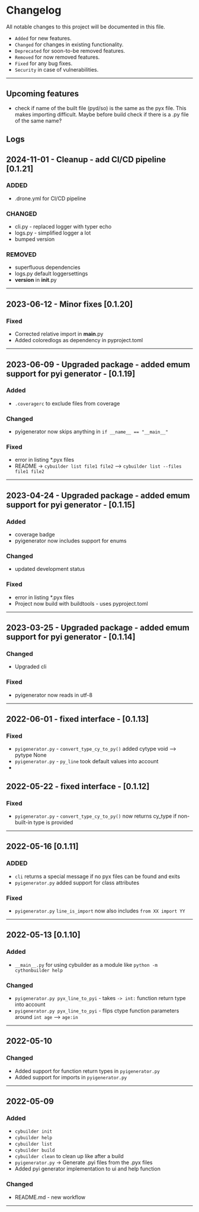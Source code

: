 # Changelog
All notable changes to this project will be documented in this file.
 - `Added` for new features.
 - `Changed` for changes in existing functionality.
 - `Deprecated` for soon-to-be removed features.
 - `Removed` for now removed features.
 - `Fixed` for any bug fixes.
 - `Security` in case of vulnerabilities.
<hr>
 

## Upcoming features
- check if name of the built file (pyd/so) is the same as the pyx file. This makes importing difficult. Maybe before build check if there is a .py file of the same name?

## Logs

## 2024-11-01 - Cleanup - add CI/CD pipeline [0.1.21]
### ADDED
- .drone.yml for CI/CD pipeline
### CHANGED
- cli.py - replaced logger with typer echo
- logs.py - simplified logger a lot
- bumped version
### REMOVED 
- superfluous dependencies
- logs.py default loggersettings
- __version__ in __init__.py 
<hr>


## 2023-06-12 - Minor fixes [0.1.20]
### Fixed
- Corrected relative import in __main__.py
- Added coloredlogs as dependency in pyproject.toml
<hr>


## 2023-06-09 - Upgraded package - added emum support for pyi generator - [0.1.19]
### Added
- `.coveragerc` to exclude files from coverage
### Changed
- pyigenerator now skips anything in `if __name__ == "__main__"`
### Fixed
- error in listing *.pyx files
- README -> `cybuilder list file1 file2` --> `cybuilder list --files file1 file2`
<hr>


## 2023-04-24 - Upgraded package - added emum support for pyi generator - [0.1.15]
### Added
- coverage badge
- pyigenerator now includes support for enums
### Changed
- updated development status
### Fixed
- error in listing *.pyx files
- Project now build with buildtools - uses pyproject.toml
<hr>


## 2023-03-25 - Upgraded package - added emum support for pyi generator - [0.1.14]
### Changed
- Upgraded cli
### Fixed
- pyigenerator now reads in utf-8
<hr>


## 2022-06-01 - fixed interface - [0.1.13]
### Fixed
- `pyigenerator.py` - `convert_type_cy_to_py()` added cytype void --> pytype None
- `pyigenerator.py` - `py_line` took default values into account
- 


## 2022-05-22 - fixed interface - [0.1.12]
### Fixed
- `pyigenerator.py` - `convert_type_cy_to_py()` now returns cy_type if non-built-in type is provided
<hr>

## 2022-05-16 [0.1.11]
### ADDED
- `cli` returns a special message if no pyx files can be found and exits
- `pyigenerator.py` added support for class attributes
### Fixed
- `pyigenerator.py` `line_is_import` now also includes `from XX import YY`

<hr>

## 2022-05-13 [0.1.10]
### Added
- `__main__.py` for using cybuilder as a module like `python -m cythonbuilder help`
### Changed
- `pyigenerator.py pyx_line_to_pyi` - takes `-> int:` function return type into account
- `pyigenerator.py pyx_line_to_pyi` - flips ctype function parameters around `int age` --> `age:in`
<hr>

## 2022-05-10
### Changed
- Added support for function return types in `pyigenerator.py`  
- Added support for imports in `pyigenerator.py`
<hr>


## 2022-05-09
### Added
- `cybuilder init` 
- `cybuilder help` 
- `cybuilder list` 
- `cybuilder build`
- `cybuilder clean` to clean up like after a build
- `pyigenerator.py` -> Generate .pyi files from the .pyx files
- Added pyi generator implementation to ui and help function
### Changed
- README.md - new workflow
<hr>